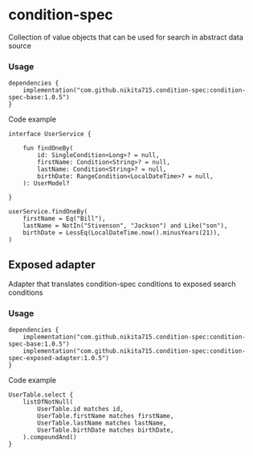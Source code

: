 # condition-spec
Collection of value objects that can be used for search in abstract data source


### Usage


```
dependencies {
    implementation("com.github.nikita715.condition-spec:condition-spec-base:1.0.5")
}
```

Code example

```
interface UserService {

    fun findOneBy(
        id: SingleCondition<Long>? = null,
        firstName: Condition<String>? = null,
        lastName: Condition<String>? = null,
        birthDate: RangeCondition<LocalDateTime>? = null,
    ): UserModel?

}
```

```
userService.findOneBy(
    firstName = Eq("Bill"),
    lastName = NotIn("Stivenson", "Jackson") and Like("son"),
    birthDate = LessEq(LocalDateTime.now().minusYears(21)),
)
```

## Exposed adapter

Adapter that translates condition-spec conditions to exposed search conditions

### Usage

```
dependencies {
    implementation("com.github.nikita715.condition-spec:condition-spec-base:1.0.5")
    implementation("com.github.nikita715.condition-spec:condition-spec-exposed-adapter:1.0.5")
}
```

Code example

```
UserTable.select {
    listOfNotNull(
        UserTable.id matches id,
        UserTable.firstName matches firstName,
        UserTable.lastName matches lastName,
        UserTable.birthDate matches birthDate,
    ).compoundAnd()
}
```
